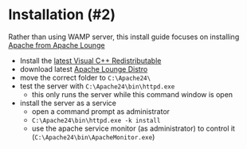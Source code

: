 # Installation (#2)
Rather than using WAMP server, this install guide focuses on installing [Apache from Apache Lounge](https://www.apachelounge.com/download/)

* Install the [latest Visual C++ Redistributable](https://support.microsoft.com/en-us/help/2977003/the-latest-supported-visual-c-downloads)
* download latest [Apache Lounge Distro](https://www.apachelounge.com/download/)
* move the correct folder to `C:\Apache24\`
* test the server with `C:\Apache24\bin\httpd.exe`
  * this only runs the server while this command window is open
* install the server as a service
  * open a command prompt as administrator
  * `C:\Apache24\bin\httpd.exe -k install`
  * use the apache service monitor (as administrator) to control it (`C:\Apache24\bin\ApacheMonitor.exe`)
